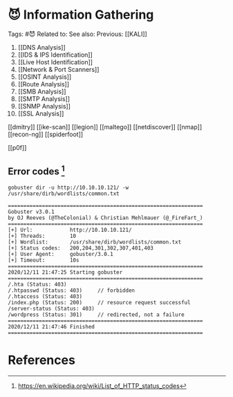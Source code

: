 # 😈 Information Gathering

Tags: #😈
Related to: 
See also: 
Previous: [[KALI]]

1. [[DNS Analysis]]
2. [[IDS & IPS Identification]]
3. [[Live Host Identification]]
4. [[Network & Port Scanners]]
5. [[OSINT Analysis]]
6. [[Route Analysis]]
7. [[SMB Analysis]]
8. [[SMTP Analysis]]
9. [[SNMP Analysis]]
10. [[SSL Analysis]]

[[dmitry]]
[[ike-scan]]
[[legion]]
[[maltego]]
[[netdiscover]]
[[nmap]]
[[recon-ng]]
[[spiderfoot]]

[[p0f]]

## Error codes [^1]

	gobuster dir -u http://10.10.10.121/ -w /usr/share/dirb/wordlists/common.txt

```shell-session
===============================================================
Gobuster v3.0.1
by OJ Reeves (@TheColonial) & Christian Mehlmauer (@_FireFart_)
===============================================================
[+] Url:            http://10.10.10.121/
[+] Threads:        10
[+] Wordlist:       /usr/share/dirb/wordlists/common.txt
[+] Status codes:   200,204,301,302,307,401,403
[+] User Agent:     gobuster/3.0.1
[+] Timeout:        10s
===============================================================
2020/12/11 21:47:25 Starting gobuster
===============================================================
/.hta (Status: 403)
/.htpasswd (Status: 403)     // forbidden
/.htaccess (Status: 403)
/index.php (Status: 200)     // resource request successful
/server-status (Status: 403)
/wordpress (Status: 301)     // redirected, not a failure
===============================================================
2020/12/11 21:47:46 Finished
===============================================================
```

# References
[^1]: https://en.wikipedia.org/wiki/List_of_HTTP_status_codes
